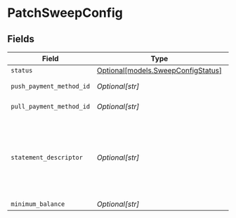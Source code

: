 # PatchSweepConfig


## Fields

| Field                                                                                                                                                           | Type                                                                                                                                                            | Required                                                                                                                                                        | Description                                                                                                                                                     |
| --------------------------------------------------------------------------------------------------------------------------------------------------------------- | --------------------------------------------------------------------------------------------------------------------------------------------------------------- | --------------------------------------------------------------------------------------------------------------------------------------------------------------- | --------------------------------------------------------------------------------------------------------------------------------------------------------------- |
| `status`                                                                                                                                                        | [Optional[models.SweepConfigStatus]](../models/sweepconfigstatus.md)                                                                                            | :heavy_minus_sign:                                                                                                                                              | N/A                                                                                                                                                             |
| `push_payment_method_id`                                                                                                                                        | *Optional[str]*                                                                                                                                                 | :heavy_minus_sign:                                                                                                                                              | ID of the payment method.                                                                                                                                       |
| `pull_payment_method_id`                                                                                                                                        | *Optional[str]*                                                                                                                                                 | :heavy_minus_sign:                                                                                                                                              | ID of the payment method.                                                                                                                                       |
| `statement_descriptor`                                                                                                                                          | *Optional[str]*                                                                                                                                                 | :heavy_minus_sign:                                                                                                                                              | The text that appears on the banking statement. The default descriptor is a 10 character ID if an override is not set in the sweep configs statementDescriptor. |
| `minimum_balance`                                                                                                                                               | *Optional[str]*                                                                                                                                                 | :heavy_minus_sign:                                                                                                                                              | N/A                                                                                                                                                             |